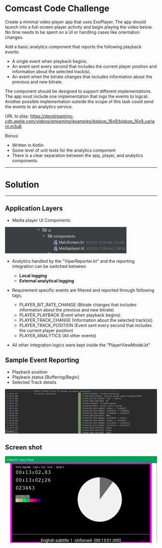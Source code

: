 # Comcast Code Challenge
Create a minimal video player app that uses ExoPlayer. The app should launch into a full-screen player activity and begin playing the video below. No time needs to be spent on a UI or handling cases like orientation changes.
 
Add a basic analytics component that reports the following playback events:
- A single event when playback begins.
- An event sent every second that includes the current player position and information about the selected track(s).
- An event when the bitrate changes that includes information about the previous and new bitrate.
 
The component should be designed to support different implementations. The app must include one implementation that logs the events to logcat. Another possible implementation outside the scope of this task could send the events to an analytics service.
 
URL to play: https://devstreaming-cdn.apple.com/videos/streaming/examples/bipbop_16x9/bipbop_16x9_variant.m3u8
 
Bonus:
- Written in Kotlin
- Some level of unit tests for the analytics component
- There is a clear separation between the app, player, and analytics components.

---
# Solution
---
## Application Layers

* Media player UI Components:

![MediaPlayer UI Components](./assets/README-1665155804041.png)

* Analytics handled by the "ViperReporter.kt" and the reporting integration can be switched between
   - **Local logging** 
   - **External analytical logging**

* Requirement specific events are filtered and reported through following tags,
  - PLAYER_BIT_RATE_CHANGE (Bitrate changes that includes information about the previous and new bitrate)
  - PLAYER_PLAYBACK (Event when playback begins)
  - PLAYER_TRACK_CHANGE (Information about the selected track(s))
  - PLAYER_TRACK_POSITION (Event sent every second that includes the current player position)
  - PLAYER_ANALYTICS (All other events)
  
* All other integration logics were kept inside the "PlayerViewModel.kt"

## Sample Event Reporting
* Playback position
* Playback status [Buffering/Begin]
* Selected Track details

![Event Reporting](./assets/README-1665155548291.png)


## Screen shot

![Application ScreenShot](./assets/README-1665156220849.png)
